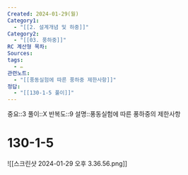 ```yaml
---
Created: 2024-01-29(월)
Category1:
  - "[[2. 설계개념 및 하중]]"
Category2:
  - "[[03. 풍하중]]"
RC 계산형 목차: 
Sources: 
tags:
  - ✏️
관련노트:
  - "[[풍동실험에 따른 풍하중 제한사항]]"
정답:
  - "[[130-1-5 풀이]]"
---
```

중요::3
풀이::X
반복도::9
설명::풍동실험에 따른 풍하중의 제한사항



#  130-1-5
![[스크린샷 2024-01-29 오후 3.36.56.png]]